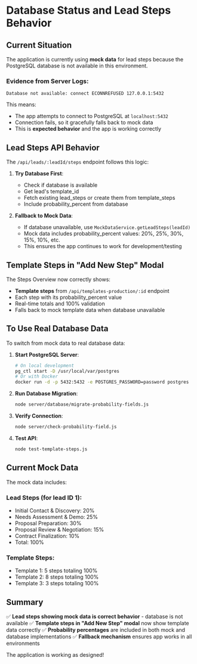 # Database Status and Lead Steps Behavior

## Current Situation

The application is currently using **mock data** for lead steps because the PostgreSQL database is not available in this environment.

### Evidence from Server Logs:

```
Database not available: connect ECONNREFUSED 127.0.0.1:5432
```

This means:

- The app attempts to connect to PostgreSQL at `localhost:5432`
- Connection fails, so it gracefully falls back to mock data
- This is **expected behavior** and the app is working correctly

## Lead Steps API Behavior

The `/api/leads/:leadId/steps` endpoint follows this logic:

1. **Try Database First**:

   - Check if database is available
   - Get lead's template_id
   - Fetch existing lead_steps or create them from template_steps
   - Include probability_percent from database

2. **Fallback to Mock Data**:
   - If database unavailable, use `MockDataService.getLeadSteps(leadId)`
   - Mock data includes probability_percent values: 20%, 25%, 30%, 15%, 10%, etc.
   - This ensures the app continues to work for development/testing

## Template Steps in "Add New Step" Modal

The Steps Overview now correctly shows:

- **Template steps** from `/api/templates-production/:id` endpoint
- Each step with its probability_percent value
- Real-time totals and 100% validation
- Falls back to mock template data when database unavailable

## To Use Real Database Data

To switch from mock data to real database data:

1. **Start PostgreSQL Server**:

   ```bash
   # On local development
   pg_ctl start -D /usr/local/var/postgres
   # Or with Docker
   docker run -d -p 5432:5432 -e POSTGRES_PASSWORD=password postgres
   ```

2. **Run Database Migration**:

   ```bash
   node server/database/migrate-probability-fields.js
   ```

3. **Verify Connection**:

   ```bash
   node server/check-probability-field.js
   ```

4. **Test API**:
   ```bash
   node test-template-steps.js
   ```

## Current Mock Data

The mock data includes:

### Lead Steps (for lead ID 1):

- Initial Contact & Discovery: 20%
- Needs Assessment & Demo: 25%
- Proposal Preparation: 30%
- Proposal Review & Negotiation: 15%
- Contract Finalization: 10%
- Total: 100%

### Template Steps:

- Template 1: 5 steps totaling 100%
- Template 2: 8 steps totaling 100%
- Template 3: 3 steps totaling 100%

## Summary

✅ **Lead steps showing mock data is correct behavior** - database is not available
✅ **Template steps in "Add New Step" modal** now show template data correctly
✅ **Probability percentages** are included in both mock and database implementations
✅ **Fallback mechanism** ensures app works in all environments

The application is working as designed!
